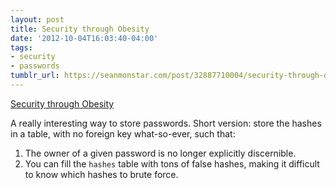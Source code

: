 ```yaml
---
layout: post
title: Security through Obesity
date: '2012-10-04T16:03:40-04:00'
tags:
- security
- passwords
tumblr_url: https://seanmonstar.com/post/32887710004/security-through-obesity
---
```

[Security through Obesity](http://www.opine.me/a-better-way-to-store-password-hashes/)  

A really interesting way to store passwords. Short version: store the hashes in a table, with no foreign key what-so-ever, such that:

1. The owner of a given password is no longer explicitly discernible.
2. You can fill the `hashes` table with tons of false hashes, making it difficult to know which hashes to brute force.
